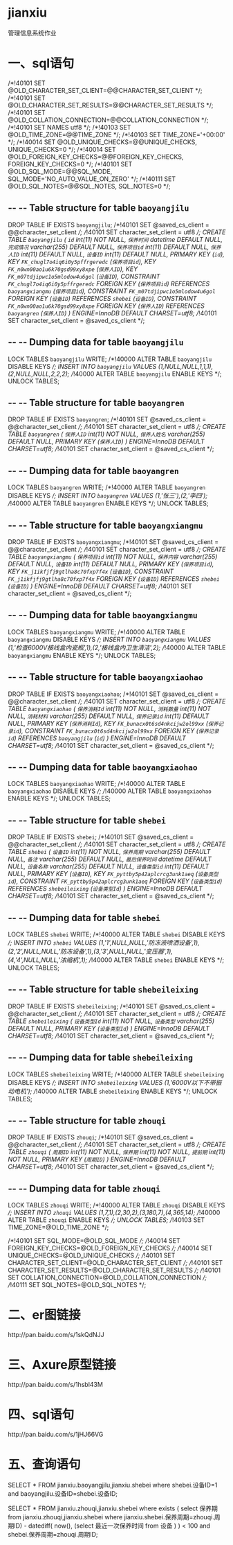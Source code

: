 # jianxiu
管理信息系统作业
<h1>一、sql语句</h1>
/*!40101 SET @OLD_CHARACTER_SET_CLIENT=@@CHARACTER_SET_CLIENT */;
/*!40101 SET @OLD_CHARACTER_SET_RESULTS=@@CHARACTER_SET_RESULTS */;
/*!40101 SET @OLD_COLLATION_CONNECTION=@@COLLATION_CONNECTION */;
/*!40101 SET NAMES utf8 */;
/*!40103 SET @OLD_TIME_ZONE=@@TIME_ZONE */;
/*!40103 SET TIME_ZONE='+00:00' */;
/*!40014 SET @OLD_UNIQUE_CHECKS=@@UNIQUE_CHECKS, UNIQUE_CHECKS=0 */;
/*!40014 SET @OLD_FOREIGN_KEY_CHECKS=@@FOREIGN_KEY_CHECKS, FOREIGN_KEY_CHECKS=0 */;
/*!40101 SET @OLD_SQL_MODE=@@SQL_MODE, SQL_MODE='NO_AUTO_VALUE_ON_ZERO' */;
/*!40111 SET @OLD_SQL_NOTES=@@SQL_NOTES, SQL_NOTES=0 */;

--
-- Table structure for table `baoyangjilu`
--

DROP TABLE IF EXISTS `baoyangjilu`;
/*!40101 SET @saved_cs_client     = @@character_set_client */;
/*!40101 SET character_set_client = utf8 */;
CREATE TABLE `baoyangjilu` (
  `id` int(11) NOT NULL,
  `保养时间` datetime DEFAULT NULL,
  `完成情况` varchar(255) DEFAULT NULL,
  `保养项目id` int(11) DEFAULT NULL,
  `保养人ID` int(11) DEFAULT NULL,
  `设备ID` int(11) DEFAULT NULL,
  PRIMARY KEY (`id`),
  KEY `FK_chugl7o4iq6i0y5pffrgeredc` (`保养项目id`),
  KEY `FK_n0wn00ao1u6k70gsd99xy8xpe` (`保养人ID`),
  KEY `FK_m07tdjipwc1o5mlodow4u6gol` (`设备ID`),
  CONSTRAINT `FK_chugl7o4iq6i0y5pffrgeredc` FOREIGN KEY (`保养项目id`) REFERENCES `baoyangxiangmu` (`保养项目id`),
  CONSTRAINT `FK_m07tdjipwc1o5mlodow4u6gol` FOREIGN KEY (`设备ID`) REFERENCES `shebei` (`设备ID`),
  CONSTRAINT `FK_n0wn00ao1u6k70gsd99xy8xpe` FOREIGN KEY (`保养人ID`) REFERENCES `baoyangren` (`保养人ID`)
) ENGINE=InnoDB DEFAULT CHARSET=utf8;
/*!40101 SET character_set_client = @saved_cs_client */;

--
-- Dumping data for table `baoyangjilu`
--

LOCK TABLES `baoyangjilu` WRITE;
/*!40000 ALTER TABLE `baoyangjilu` DISABLE KEYS */;
INSERT INTO `baoyangjilu` VALUES (1,NULL,NULL,1,1,1),(2,NULL,NULL,2,2,2);
/*!40000 ALTER TABLE `baoyangjilu` ENABLE KEYS */;
UNLOCK TABLES;

--
-- Table structure for table `baoyangren`
--

DROP TABLE IF EXISTS `baoyangren`;
/*!40101 SET @saved_cs_client     = @@character_set_client */;
/*!40101 SET character_set_client = utf8 */;
CREATE TABLE `baoyangren` (
  `保养人ID` int(11) NOT NULL,
  `保养人姓名` varchar(255) DEFAULT NULL,
  PRIMARY KEY (`保养人ID`)
) ENGINE=InnoDB DEFAULT CHARSET=utf8;
/*!40101 SET character_set_client = @saved_cs_client */;

--
-- Dumping data for table `baoyangren`
--

LOCK TABLES `baoyangren` WRITE;
/*!40000 ALTER TABLE `baoyangren` DISABLE KEYS */;
INSERT INTO `baoyangren` VALUES (1,'张三'),(2,'李四');
/*!40000 ALTER TABLE `baoyangren` ENABLE KEYS */;
UNLOCK TABLES;

--
-- Table structure for table `baoyangxiangmu`
--

DROP TABLE IF EXISTS `baoyangxiangmu`;
/*!40101 SET @saved_cs_client     = @@character_set_client */;
/*!40101 SET character_set_client = utf8 */;
CREATE TABLE `baoyangxiangmu` (
  `保养项目id` int(11) NOT NULL,
  `保养内容` varchar(255) DEFAULT NULL,
  `设备ID` int(11) DEFAULT NULL,
  PRIMARY KEY (`保养项目id`),
  KEY `FK_j1ikfjfj9gtlha8c70fxp7f4x` (`设备ID`),
  CONSTRAINT `FK_j1ikfjfj9gtlha8c70fxp7f4x` FOREIGN KEY (`设备ID`) REFERENCES `shebei` (`设备ID`)
) ENGINE=InnoDB DEFAULT CHARSET=utf8;
/*!40101 SET character_set_client = @saved_cs_client */;

--
-- Dumping data for table `baoyangxiangmu`
--

LOCK TABLES `baoyangxiangmu` WRITE;
/*!40000 ALTER TABLE `baoyangxiangmu` DISABLE KEYS */;
INSERT INTO `baoyangxiangmu` VALUES (1,'检查6000V接线盒内瓷瓶',1),(2,'接线盒内卫生清洁',2);
/*!40000 ALTER TABLE `baoyangxiangmu` ENABLE KEYS */;
UNLOCK TABLES;

--
-- Table structure for table `baoyangxiaohao`
--

DROP TABLE IF EXISTS `baoyangxiaohao`;
/*!40101 SET @saved_cs_client     = @@character_set_client */;
/*!40101 SET character_set_client = utf8 */;
CREATE TABLE `baoyangxiaohao` (
  `保养消耗Id` int(11) NOT NULL,
  `消耗数量` int(11) NOT NULL,
  `消耗材料` varchar(255) DEFAULT NULL,
  `保养记录id` int(11) DEFAULT NULL,
  PRIMARY KEY (`保养消耗Id`),
  KEY `FK_bunacx0t6sd4nkcijw2ol99xx` (`保养记录id`),
  CONSTRAINT `FK_bunacx0t6sd4nkcijw2ol99xx` FOREIGN KEY (`保养记录id`) REFERENCES `baoyangjilu` (`id`)
) ENGINE=InnoDB DEFAULT CHARSET=utf8;
/*!40101 SET character_set_client = @saved_cs_client */;

--
-- Dumping data for table `baoyangxiaohao`
--

LOCK TABLES `baoyangxiaohao` WRITE;
/*!40000 ALTER TABLE `baoyangxiaohao` DISABLE KEYS */;
/*!40000 ALTER TABLE `baoyangxiaohao` ENABLE KEYS */;
UNLOCK TABLES;

--
-- Table structure for table `shebei`
--

DROP TABLE IF EXISTS `shebei`;
/*!40101 SET @saved_cs_client     = @@character_set_client */;
/*!40101 SET character_set_client = utf8 */;
CREATE TABLE `shebei` (
  `设备ID` int(11) NOT NULL,
  `保养周期` varchar(255) DEFAULT NULL,
  `备注` varchar(255) DEFAULT NULL,
  `最后保养时间` datetime DEFAULT NULL,
  `设备名称` varchar(255) DEFAULT NULL,
  `设备类型id` int(11) DEFAULT NULL,
  PRIMARY KEY (`设备ID`),
  KEY `FK_pyttby5p42aplcrcg3unk1aeq` (`设备类型id`),
  CONSTRAINT `FK_pyttby5p42aplcrcg3unk1aeq` FOREIGN KEY (`设备类型id`) REFERENCES `shebeileixing` (`设备类型Id`)
) ENGINE=InnoDB DEFAULT CHARSET=utf8;
/*!40101 SET character_set_client = @saved_cs_client */;

--
-- Dumping data for table `shebei`
--

LOCK TABLES `shebei` WRITE;
/*!40000 ALTER TABLE `shebei` DISABLE KEYS */;
INSERT INTO `shebei` VALUES (1,'1',NULL,NULL,'防冻液喷洒设备',1),(2,'2',NULL,NULL,'防冻设备',1),(3,'3',NULL,NULL,'变压器',1),(4,'4',NULL,NULL,'浓缩机',1);
/*!40000 ALTER TABLE `shebei` ENABLE KEYS */;
UNLOCK TABLES;

--
-- Table structure for table `shebeileixing`
--

DROP TABLE IF EXISTS `shebeileixing`;
/*!40101 SET @saved_cs_client     = @@character_set_client */;
/*!40101 SET character_set_client = utf8 */;
CREATE TABLE `shebeileixing` (
  `设备类型Id` int(11) NOT NULL,
  `设备类型` varchar(255) DEFAULT NULL,
  PRIMARY KEY (`设备类型Id`)
) ENGINE=InnoDB DEFAULT CHARSET=utf8;
/*!40101 SET character_set_client = @saved_cs_client */;

--
-- Dumping data for table `shebeileixing`
--

LOCK TABLES `shebeileixing` WRITE;
/*!40000 ALTER TABLE `shebeileixing` DISABLE KEYS */;
INSERT INTO `shebeileixing` VALUES (1,'6000V以下不带振动电机');
/*!40000 ALTER TABLE `shebeileixing` ENABLE KEYS */;
UNLOCK TABLES;

--
-- Table structure for table `zhouqi`
--

DROP TABLE IF EXISTS `zhouqi`;
/*!40101 SET @saved_cs_client     = @@character_set_client */;
/*!40101 SET character_set_client = utf8 */;
CREATE TABLE `zhouqi` (
  `周期ID` int(11) NOT NULL,
  `保养期` int(11) NOT NULL,
  `提前期` int(11) NOT NULL,
  PRIMARY KEY (`周期ID`)
) ENGINE=InnoDB DEFAULT CHARSET=utf8;
/*!40101 SET character_set_client = @saved_cs_client */;

--
-- Dumping data for table `zhouqi`
--

LOCK TABLES `zhouqi` WRITE;
/*!40000 ALTER TABLE `zhouqi` DISABLE KEYS */;
INSERT INTO `zhouqi` VALUES (1,7,1),(2,30,2),(3,180,7),(4,365,14);
/*!40000 ALTER TABLE `zhouqi` ENABLE KEYS */;
UNLOCK TABLES;
/*!40103 SET TIME_ZONE=@OLD_TIME_ZONE */;

/*!40101 SET SQL_MODE=@OLD_SQL_MODE */;
/*!40014 SET FOREIGN_KEY_CHECKS=@OLD_FOREIGN_KEY_CHECKS */;
/*!40014 SET UNIQUE_CHECKS=@OLD_UNIQUE_CHECKS */;
/*!40101 SET CHARACTER_SET_CLIENT=@OLD_CHARACTER_SET_CLIENT */;
/*!40101 SET CHARACTER_SET_RESULTS=@OLD_CHARACTER_SET_RESULTS */;
/*!40101 SET COLLATION_CONNECTION=@OLD_COLLATION_CONNECTION */;
/*!40111 SET SQL_NOTES=@OLD_SQL_NOTES */;

<h1>二、er图链接</h1>
http://pan.baidu.com/s/1skQdNJJ
<h1>三、Axure原型链接</h1>
http://pan.baidu.com/s/1hsbl43M

<h1>四、sql语句</h1>
http://pan.baidu.com/s/1jHJ66VG

<h1>五、查询语句</h1>
SELECT * FROM jianxiu.baoyangjilu,jianxiu.shebei where shebei.设备ID=1 and baoyangjilu.设备ID=shebei.设备ID;

SELECT * FROM jianxiu.zhouqi,jianxiu.shebei where  exists ( select 保养期 from jianxiu.zhouqi,jianxiu.shebei where jianxiu.shebei.保养周期=zhouqi.周期ID) - datediff( now(), (select 最近一次保养时间 from 设备 ) ) < 100 and shebei.保养周期=zhouqi.周期ID;
